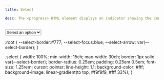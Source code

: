 ```yaml
---
title: Select

desc: The <progress> HTML element displays an indicator showing the completion progress of a task, typically displayed as a progress bar.
---
```



<div class="editor" id="HTML">


<label class="custom-select" for="styledSelect1"><select id="styledSelect1" name="options">
    <option value="">
      Select an option
    </option>
    <option value="1">
      Option 1
    </option>
    <option value="2">
      Option 2
    </option>
    <option value="3">
      Option 3
    </option>
    <option value="4">
      Option 4
    </option>
  </select>
  
  </label>


</div>


<div class="editor" id="CSS">
:root {
--select-border:#777;
--select-focus:blue;
--select-arrow: var(--select-border);
}

.select {
  width: 100%;
  min-width: 15ch;
  max-width: 30ch;
  border: 1px solid var(--select-border);
  border-radius: 0.25em;
  padding: 0.25em 0.5em;
  font-size: 1.25rem;
  cursor: pointer;
  line-height: 1.1;
  background-color: #fff;
  background-image: linear-gradient(to top, #f9f9f9, #fff 33%);
}

</div>
